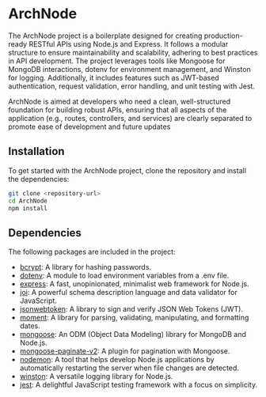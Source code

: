 # ArchNode

The ArchNode project is a boilerplate designed for creating production-ready RESTful APIs using Node.js and Express. It follows a modular structure to ensure maintainability and scalability, adhering to best practices in API development. The project leverages tools like Mongoose for MongoDB interactions, dotenv for environment management, and Winston for logging. Additionally, it includes features such as JWT-based authentication, request validation, error handling, and unit testing with Jest.

ArchNode is aimed at developers who need a clean, well-structured foundation for building robust APIs, ensuring that all aspects of the application (e.g., routes, controllers, and services) are clearly separated to promote ease of development and future updates​

## Installation

To get started with the ArchNode project, clone the repository and install the dependencies:

```bash
git clone <repository-url>
cd ArchNode
npm install
```

## Dependencies

The following packages are included in the project:

- [bcrypt](https://www.npmjs.com/package/bcrypt): A library for hashing passwords.
- [dotenv](https://www.npmjs.com/package/dotenv): A module to load environment variables from a .env file.
- [express](https://www.npmjs.com/package/express): A fast, unopinionated, minimalist web framework for Node.js.
- [joi](https://www.npmjs.com/package/joi): A powerful schema description language and data validator for JavaScript.
- [jsonwebtoken](https://www.npmjs.com/package/jsonwebtoken): A library to sign and verify JSON Web Tokens (JWT).
- [moment](https://www.npmjs.com/package/moment): A library for parsing, validating, manipulating, and formatting dates.
- [mongoose](https://www.npmjs.com/package/mongoose): An ODM (Object Data Modeling) library for MongoDB and Node.js.
- [mongoose-paginate-v2](https://www.npmjs.com/package/mongoose-paginate-v2): A plugin for pagination with Mongoose.
- [nodemon](https://www.npmjs.com/package/nodemon): A tool that helps develop Node.js applications by automatically restarting the server when file changes are detected.
- [winston](https://www.npmjs.com/package/winston): A versatile logging library for Node.js.
- [jest](https://www.npmjs.com/package/jest): A delightful JavaScript testing framework with a focus on simplicity.
